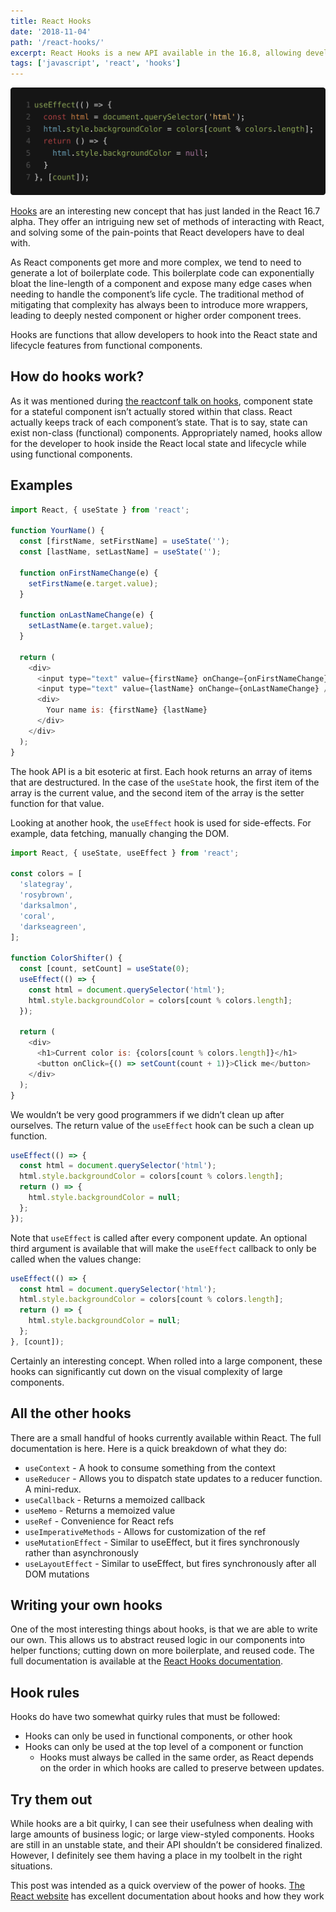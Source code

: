 ```yaml
---
title: React Hooks
date: '2018-11-04'
path: '/react-hooks/'
excerpt: React Hooks is a new API available in the 16.8, allowing developers to more easily separate concerns and reuse logic related to component lifecycle. Let's have a quick look at how to use them.
tags: ['javascript', 'react', 'hooks']
---
```


![Example hook](./hooks.png)

[Hooks](https://reactjs.org/docs/hooks-intro.html) are an interesting new concept that has just landed in the React 16.7 alpha. They offer an intriguing new set of methods of interacting with React, and solving some of the pain-points that React developers have to deal with.

As React components get more and more complex, we tend to need to generate a lot of boilerplate code. This boilerplate code can exponentially bloat the line-length of a component and expose many edge cases when needing to handle the component’s life cycle. The traditional method of mitigating that complexity has always been to introduce more wrappers, leading to deeply nested component or higher order component trees.

Hooks are functions that allow developers to hook into the React state and lifecycle features from functional components.

## How do hooks work?

As it was mentioned during [the reactconf talk on hooks](https://www.youtube.com/watch?v=dpw9EHDh2bM), component state for a stateful component isn’t actually stored within that class. React actually keeps track of each component’s state. That is to say, state can exist non-class (functional) components. Appropriately named, hooks allow for the developer to hook inside the React local state and lifecycle while using functional components.

## Examples

```javascript
import React, { useState } from 'react';

function YourName() {
  const [firstName, setFirstName] = useState('');
  const [lastName, setLastName] = useState('');

  function onFirstNameChange(e) {
    setFirstName(e.target.value);
  }

  function onLastNameChange(e) {
    setLastName(e.target.value);
  }

  return (
    <div>
      <input type="text" value={firstName} onChange={onFirstNameChange} />
      <input type="text" value={lastName} onChange={onLastNameChange} />
      <div>
        Your name is: {firstName} {lastName}
      </div>
    </div>
  );
}
```

The hook API is a bit esoteric at first. Each hook returns an array of items that are destructured. In the case of the `useState` hook, the first item of the array is the current value, and the second item of the array is the setter function for that value.

Looking at another hook, the `useEffect` hook is used for side-effects. For example, data fetching, manually changing the DOM.

```javascript
import React, { useState, useEffect } from 'react';

const colors = [
  'slategray',
  'rosybrown',
  'darksalmon',
  'coral',
  'darkseagreen',
];

function ColorShifter() {
  const [count, setCount] = useState(0);
  useEffect(() => {
    const html = document.querySelector('html');
    html.style.backgroundColor = colors[count % colors.length];
  });

  return (
    <div>
      <h1>Current color is: {colors[count % colors.length]}</h1>
      <button onClick={() => setCount(count + 1)}>Click me</button>
    </div>
  );
}
```

We wouldn’t be very good programmers if we didn’t clean up after ourselves. The return value of the `useEffect` hook can be such a clean up function.

```javascript
useEffect(() => {
  const html = document.querySelector('html');
  html.style.backgroundColor = colors[count % colors.length];
  return () => {
    html.style.backgroundColor = null;
  };
});
```

Note that `useEffect` is called after every component update. An optional third argument is available that will make the `useEffect` callback to only be called when the values change:

```javascript
useEffect(() => {
  const html = document.querySelector('html');
  html.style.backgroundColor = colors[count % colors.length];
  return () => {
    html.style.backgroundColor = null;
  };
}, [count]);
```

Certainly an interesting concept. When rolled into a large component, these hooks can significantly cut down on the visual complexity of large components.

## All the other hooks

There are a small handful of hooks currently available within React. The full documentation is here. Here is a quick breakdown of what they do:

- `useContext` - A hook to consume something from the context
- `useReducer` - Allows you to dispatch state updates to a reducer function. A mini-redux.
- `useCallback` - Returns a memoized callback
- `useMemo` - Returns a memoized value
- `useRef` - Convenience for React refs
- `useImperativeMethods` - Allows for customization of the ref
- `useMutationEffect` - Similar to useEffect, but it fires synchronously rather than asynchronously
- `useLayoutEffect` - Similar to useEffect, but fires synchronously after all DOM mutations

## Writing your own hooks

One of the most interesting things about hooks, is that we are able to write our own. This allows us to abstract reused logic in our components into helper functions; cutting down on more boilerplate, and reused code. The full documentation is available at the [React Hooks documentation](https://reactjs.org/docs/hooks-custom.html).

## Hook rules

Hooks do have two somewhat quirky rules that must be followed:

- Hooks can only be used in functional components, or other hook
- Hooks can only be used at the top level of a component or function
  - Hooks must always be called in the same order, as React depends on the order in which hooks are called to preserve between updates.

## Try them out

While hooks are a bit quirky, I can see their usefulness when dealing with large amounts of business logic; or large view-styled components. Hooks are still in an unstable state, and their API shouldn’t be considered finalized. However, I definitely see them having a place in my toolbelt in the right situations.

This post was intended as a quick overview of the power of hooks. [The React website](https://reactjs.org/docs/hooks-intro.html) has excellent documentation about hooks and how they work
